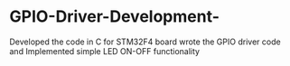 # GPIO-Driver-Development-
Developed the code in C for STM32F4 board
wrote the GPIO driver code and Implemented simple LED ON-OFF functionality 
